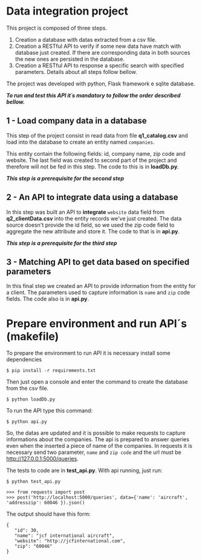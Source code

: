 # Data integration project

This project is composed of three steps. 

1. Creation a database with datas extracted from a csv file. 
2. Creation a RESTful API to verify if some new data have match with database just created. If there are corresponding data in both sources the new ones are persisted in the database. 
3. Creation a RESTful API to response a specific search with specified parameters. Details about all steps follow bellow.

The project was developed with python, Flask framework e sqlite database.

***To run and test this API it´s mandatory to follow the order described bellow.***

## 1 - Load company data in a database

This step of the project consist in read data from file **q1_catalog.csv** and load into the database to create an entity named `companies`.

This entity contain the following fields: id, company name, zip code and website. The last field was created to second part of the project and therefore will not be fed in this step. The code to this is in **loadDb.py**. 

***This step is a prerequisite for the second step***

## 2 - An API to integrate data using a database

In this step was built an API to **integrate** `website` data field from **q2_clientData.csv** into the entity records we've just created. The data source doesn't provide the id field, so we used the zip code field to aggregate the new attribute and store it. The code to that is in **api.py**. 

***This step is a prerequisite for the third step***

## 3 - Matching API to get data based on specified parameters

In this final step we created an API to provide information from the entity for a client. The parameters used to capture information is `name` and `zip` code fields. The code also is in **api.py**.

# Prepare environment and run API´s (makefile)

To prepare the environment to run API it is necessary install some dependencies 
 ```
 $ pip install -r requirements.txt
 ```

Then just open a console and enter the command to create the database from the csv file. 
 ```
 $ python loadDb.py
 ```

To run the API type this command:
 ```
 $ python api.py
 ```

So, the datas are updated and it is possible to make requests to capture informations about the companies. The api is prepared to answer queries even when the inserted a piece of name of the companies. In requests it is necessary send two parameter, `name` and `zip code` and the url must be http://127.0.0.1:5000/queries.

The tests to code are in **test_api.py**. With api running, just run:
```
$ python test_api.py
```
 
```
>>> from requests import post
>>> post('http://localhost:5000/queries', data={'name': 'aircraft', 'addresszip': 60046 }).json()
```

The output should have this form:
 ```
 {
    "id": 30,
    "name": "jcf international aircraft",
    "website": "http://jcfinternational.com",
    "zip": "60046"
 }
 ```
